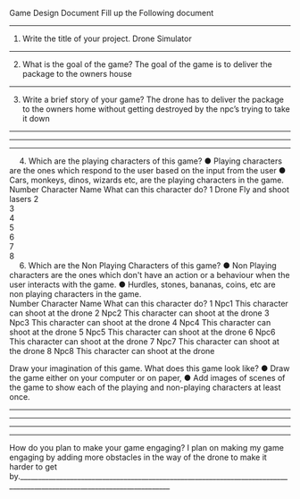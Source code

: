 Game Design Document
Fill up the Following document 

________________________________________



1.	Write the title of your project.
Drone Simulator
________________________________________


2.	What is the goal of the game? 
The goal of the game is to deliver the package to the owners house
________________________________________


3.	Write a brief story of your game?
The drone has to deliver the package to the owners home without getting destroyed by the npc’s trying to take it down
________________________________________

________________________________________

________________________________________


 
4.	Which are the playing characters of this game? 
●	Playing characters are the ones which respond to the user based on the input from the user
●	Cars, monkeys, dinos, wizards etc, are the playing characters in the game.  
Number	Character Name	What can this character do? 
1	Drone	Fly and shoot lasers
2		
3		
4		
5		
6		
7		
8		
 
6.	Which are the Non Playing Characters of this game?
●	Non Playing characters are the ones which don't have an action or a behaviour when the user interacts with the game.
●	Hurdles, stones, bananas, coins, etc are non playing characters in the game.   
Number	Character Name	What can this character do? 
1	Npc1	This character can shoot at the drone
2	Npc2	This character can shoot at the drone
3	Npc3	This character can shoot at the drone
4	Npc4	This character can shoot at the drone
5	Npc5	This character can shoot at the drone
6	Npc6	This character can shoot at the drone
7	Npc7	This character can shoot at the drone
8	Npc8	This character can shoot at the drone



Draw your imagination of this game. What does this game look like?
●	Draw the game either on your computer or on paper, 
●	Add images of scenes of the game to show each of the playing and non-playing characters at least once.  


________________________________________
________________________________________
________________________________________
________________________________________

How do you plan to make your game engaging? 
I plan on making my game engaging by adding more obstacles in the way of the drone to make it harder to get by.________________________________________________________________________________________________________________________



